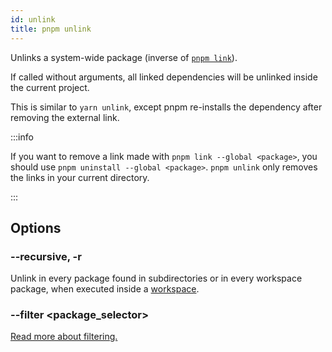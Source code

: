 ```yaml
---
id: unlink
title: pnpm unlink
---
```


Unlinks a system-wide package (inverse of [`pnpm link`](./link.md)).

If called without arguments, all linked dependencies will be unlinked inside the
current project.

This is similar to `yarn unlink`, except pnpm re-installs the dependency after
removing the external link.

:::info

If you want to remove a link made with `pnpm link --global <package>`, you should use `pnpm uninstall --global <package>`.
`pnpm unlink` only removes the links in your current directory.

:::

## Options

### --recursive, -r

Unlink in every package found in subdirectories or in every workspace package,
when executed inside a [workspace](../workspaces.md).

### --filter &lt;package_selector\>

[Read more about filtering.](../filtering.md)

